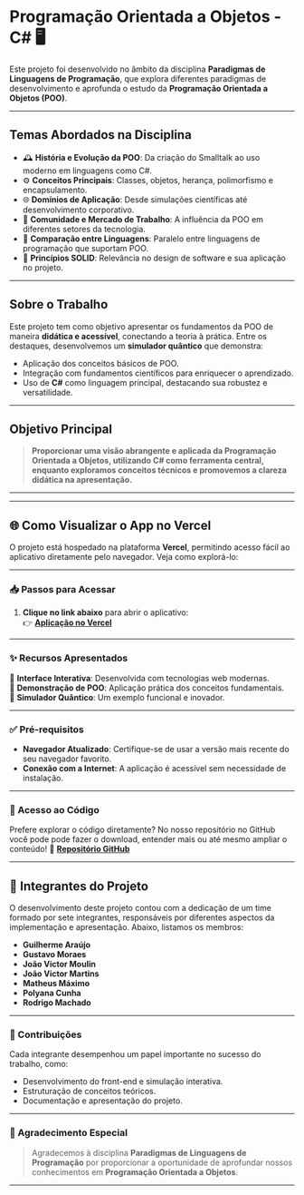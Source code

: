 # **Programação Orientada a Objetos - C#** 🖥️

Este projeto foi desenvolvido no âmbito da disciplina **Paradigmas de Linguagens de Programação**, que explora diferentes paradigmas de desenvolvimento e aprofunda o estudo da **Programação Orientada a Objetos (POO)**. 

---

## **Temas Abordados na Disciplina**

- 🕰️ **História e Evolução da POO**: Da criação do Smalltalk ao uso moderno em linguagens como C#.
- ⚙️ **Conceitos Principais**: Classes, objetos, herança, polimorfismo e encapsulamento.
- 🌐 **Domínios de Aplicação**: Desde simulações científicas até desenvolvimento corporativo.
- 👥 **Comunidade e Mercado de Trabalho**: A influência da POO em diferentes setores da tecnologia.
- 🔄 **Comparação entre Linguagens**: Paralelo entre linguagens de programação que suportam POO.
- 📐 **Princípios SOLID**: Relevância no design de software e sua aplicação no projeto.

---

## **Sobre o Trabalho**

Este projeto tem como objetivo apresentar os fundamentos da POO de maneira **didática e acessível**, conectando a teoria à prática. Entre os destaques, desenvolvemos um **simulador quântico** que demonstra:

- Aplicação dos conceitos básicos de POO.
- Integração com fundamentos científicos para enriquecer o aprendizado.
- Uso de **C#** como linguagem principal, destacando sua robustez e versatilidade.

---

## **Objetivo Principal**

> **Proporcionar uma visão abrangente e aplicada da Programação Orientada a Objetos, utilizando C# como ferramenta central, enquanto exploramos conceitos técnicos e promovemos a clareza didática na apresentação.**

---

---

## **🌐 Como Visualizar o App no Vercel**

O projeto está hospedado na plataforma **Vercel**, permitindo acesso fácil ao aplicativo diretamente pelo navegador. Veja como explorá-lo:

---

### **📥 Passos para Acessar**

1. **Clique no link abaixo** para abrir o aplicativo:  
   👉 [**Aplicação no Vercel**](https://prog-orientado-objeto-web.vercel.app)

---

### **✨ Recursos Apresentados**

🔹 **Interface Interativa**: Desenvolvida com tecnologias web modernas.  
🔹 **Demonstração de POO**: Aplicação prática dos conceitos fundamentais.  
🔹 **Simulador Quântico**: Um exemplo funcional e inovador.  

---

### **✅ Pré-requisitos**

- **Navegador Atualizado**: Certifique-se de usar a versão mais recente do seu navegador favorito.  
- **Conexão com a Internet**: A aplicação é acessível sem necessidade de instalação.

---

### **📂 Acesso ao Código**

Prefere explorar o código diretamente? No nosso repositório no GitHub você pode pode fazer o download, entender mais ou até mesmo ampliar o conteúdo!
🔗 [**Repositório GitHub**](https://github.com/GustaM0/prog_orientado_objeto_web)

---

## **👥 Integrantes do Projeto**

O desenvolvimento deste projeto contou com a dedicação de um time formado por sete integrantes, responsáveis por diferentes aspectos da implementação e apresentação. Abaixo, listamos os membros:

- **Guilherme Araújo**  
- **Gustavo Moraes** 
- **João Victor Moulin**  
- **João Victor Martins** 
- **Matheus Máximo**  
- **Polyana Cunha**  
- **Rodrigo Machado**  

---

### **💼 Contribuições**

Cada integrante desempenhou um papel importante no sucesso do trabalho, como:  
- Desenvolvimento do front-end e simulação interativa.  
- Estruturação de conceitos teóricos.  
- Documentação e apresentação do projeto.

---

### **📢 Agradecimento Especial**

> Agradecemos à disciplina **Paradigmas de Linguagens de Programação** por proporcionar a oportunidade de aprofundar nossos conhecimentos em **Programação Orientada a Objetos**.

---
